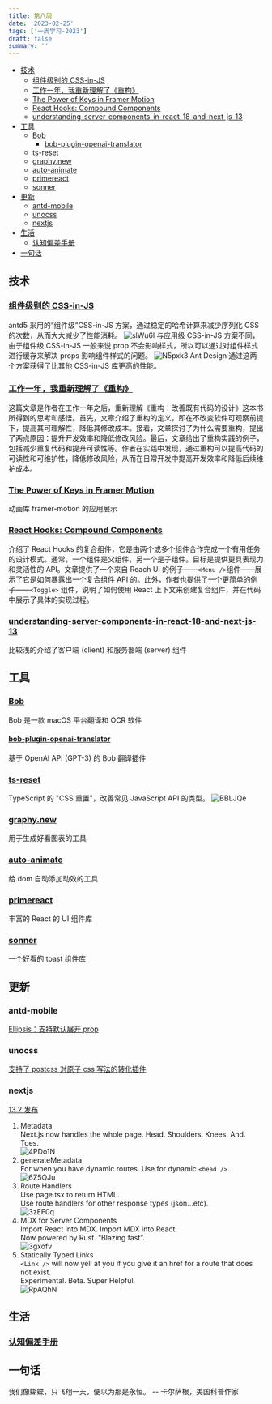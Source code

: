 ```yaml
---
title: 第八周
date: '2023-02-25'
tags: ['一周学习-2023']
draft: false
summary: ''
---
```


- [技术](#技术)
  - [组件级别的 CSS-in-JS](#组件级别的-css-in-js)
  - [工作一年，我重新理解了《重构》](#工作一年我重新理解了重构)
  - [The Power of Keys in Framer Motion](#the-power-of-keys-in-framer-motion)
  - [React Hooks: Compound Components](#react-hooks-compound-components)
  - [understanding-server-components-in-react-18-and-next-js-13](#understanding-server-components-in-react-18-and-next-js-13)
- [工具](#工具)
  - [Bob](#bob)
    - [bob-plugin-openai-translator](#bob-plugin-openai-translator)
  - [ts-reset](#ts-reset)
  - [graphy.new](#graphynew)
  - [auto-animate](#auto-animate)
  - [primereact](#primereact)
  - [sonner](#sonner)
- [更新](#更新)
  - [antd-mobile](#antd-mobile)
  - [unocss](#unocss)
  - [nextjs](#nextjs)
- [生活](#生活)
  - [认知偏差手册](#认知偏差手册)
- [一句话](#一句话)

## 技术

### [组件级别的 CSS-in-JS](https://mp.weixin.qq.com/s/Wz9u_SdLs8Cw7xPpzfkRpw)

antd5 采用的“组件级”CSS-in-JS 方案，通过稳定的哈希计算来减少序列化 CSS 的次数，从而大大减少了性能消耗。
![slWu6l](https://cdn.jsdelivr.net/gh/klaaay/pbed@main/uPic/slWu6l.jpg)
与应用级 CSS-in-JS 方案不同，由于组件级 CSS-in-JS 一般来说 prop 不会影响样式，所以可以通过对组件样式进行缓存来解决 props 影响组件样式的问题。
![N5pxk3](https://cdn.jsdelivr.net/gh/klaaay/pbed@main/uPic/N5pxk3.jpg)
Ant Design 通过这两个方案获得了比其他 CSS-in-JS 库更高的性能。

### [工作一年，我重新理解了《重构》](https://mp.weixin.qq.com/s/ySigqnSmiUfFwQivrOBcHw)

这篇文章是作者在工作一年之后，重新理解《重构：改善既有代码的设计》这本书所得到的思考和感悟。首先，文章介绍了重构的定义，即在不改变软件可观察前提下，提高其可理解性，降低其修改成本。接着，文章探讨了为什么需要重构，提出了两点原因：提升开发效率和降低修改风险。最后，文章给出了重构实践的例子，包括减少重复代码和提升可读性等。作者在实践中发现，通过重构可以提高代码的可读性和可维护性，降低修改风险，从而在日常开发中提高开发效率和降低后续维护成本。

### [The Power of Keys in Framer Motion](https://www.nan.fyi/keys-in-framer-motion)

动画库 framer-motion 的应用展示

### [React Hooks: Compound Components](https://kentcdodds.com/blog/compound-components-with-react-hooks?utm_source=reactdigest&utm_medium&utm_campaign=1527)

介绍了 React Hooks 的复合组件，它是由两个或多个组件合作完成一个有用任务的设计模式。通常，一个组件是父组件，另一个是子组件。目标是提供更具表现力和灵活性的 API。文章提供了一个来自 Reach UI 的例子——`<Menu />`组件——展示了它是如何暴露出一个复合组件 API 的。此外，作者也提供了一个更简单的例子——`<Toggle>` 组件，说明了如何使用 React 上下文来创建复合组件，并在代码中展示了具体的实现过程。

### [understanding-server-components-in-react-18-and-next-js-13](https://programmingwithmosh.com/react/understanding-server-components-in-react-18-and-next-js-13/)

比较浅的介绍了客户端 (client) 和服务器端 (server) 组件

## 工具

### [Bob](https://bobtranslate.com/guide/)

Bob 是一款 macOS 平台翻译和 OCR 软件

#### [bob-plugin-openai-translator](https://github.com/yetone/bob-plugin-openai-translator)

基于 OpenAI API (GPT-3) 的 Bob 翻译插件

### [ts-reset](https://github.com/total-typescript/ts-reset)

TypeScript 的 "CSS 重置"，改善常见 JavaScript API 的类型。
![BBLJQe](https://cdn.jsdelivr.net/gh/klaaay/pbed@main/uPic/BBLJQe.jpg)

### [graphy.new](https://graphy.new/)

用于生成好看图表的工具

### [auto-animate](https://auto-animate.formkit.com/)

给 dom 自动添加动效的工具

### [primereact](https://github.com/primefaces/primereact)

丰富的 React 的 UI 组件库

### [sonner](https://github.com/emilkowalski/sonner)

一个好看的 toast 组件库

## 更新

### antd-mobile

[Ellipsis：支持默认展开 prop](https://github.com/ant-design/ant-design-mobile/pull/5955)

### unocss

[支持了 postcss 对原子 css 写法的转化插件](https://github.com/unocss/unocss/pull/2218)

### nextjs

[13.2 发布](https://nextjs.org/blog/next-13-2)

1. Metadata  
   Next.js now handles the whole page. Head. Shoulders. Knees. And. Toes.  
   ![4PDo1N](https://cdn.jsdelivr.net/gh/klaaay/pbed@main/uPic/4PDo1N.jpg)
2. generateMetadata  
   For when you have dynamic routes. Use for dynamic `<head />`.  
   ![6Z5QJu](https://cdn.jsdelivr.net/gh/klaaay/pbed@main/uPic/6Z5QJu.jpg)
3. Route Handlers  
   Use page.tsx to return HTML.  
   Use route handlers for other response types (json...etc).  
   ![3zEF0q](https://cdn.jsdelivr.net/gh/klaaay/pbed@main/uPic/3zEF0q.jpg)
4. MDX for Server Components  
   Import React into MDX. Import MDX into React.  
   Now powered by Rust. “Blazing fast”.  
   ![3gxofv](https://cdn.jsdelivr.net/gh/klaaay/pbed@main/uPic/3gxofv.jpg)
5. Statically Typed Links  
   `<Link />` will now yell at you if you give it an href for a route that does not exist.  
   Experimental. Beta. Super Helpful.  
   ![RpAQhN](https://cdn.jsdelivr.net/gh/klaaay/pbed@main/uPic/RpAQhN.jpg)

## 生活

### [认知偏差手册](https://s75w5y7vut.feishu.cn/docs/doccn3BatnScBJe7wD7K3S5poFf#)

## 一句话

我们像蝴蝶，只飞翔一天，便以为那是永恒。
-- 卡尔萨根，美国科普作家
